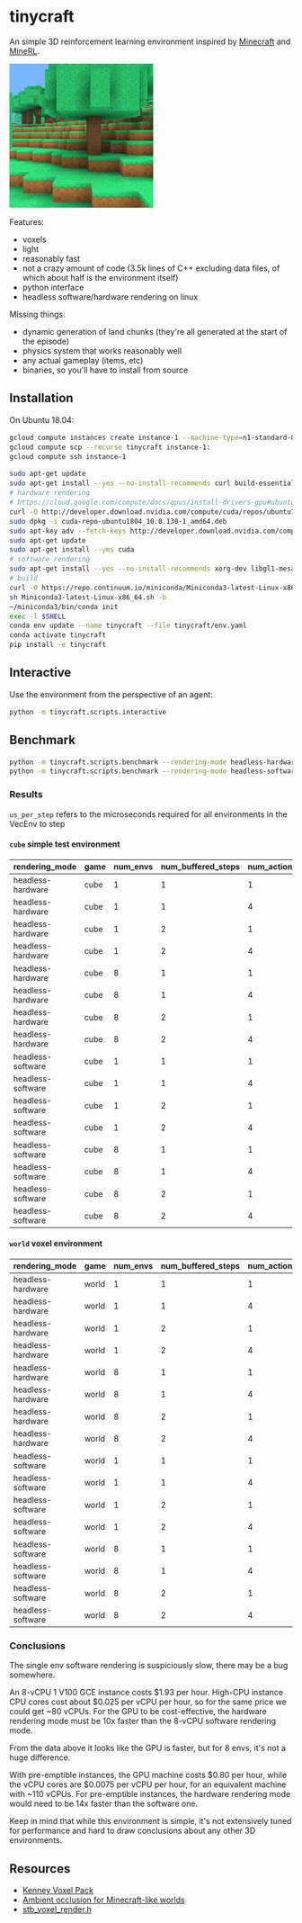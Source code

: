 # tinycraft

An simple 3D reinforcement learning environment inspired by [Minecraft](https://www.youtube.com/watch?v=ToEFJC1xjU8) and [MineRL](http://minerl.io/).

![video](support/video.gif)

Features:

* voxels
* light
* reasonably fast
* not a crazy amount of code (3.5k lines of C++ excluding data files, of which about half is the environment itself)
* python interface
* headless software/hardware rendering on linux

Missing things:

* dynamic generation of land chunks (they're all generated at the start of the episode)
* physics system that works reasonably well
* any actual gameplay (items, etc)
* binaries, so you'll have to install from source

## Installation

On Ubuntu 18.04:

```sh
gcloud compute instances create instance-1 --machine-type=n1-standard-8 --accelerator=type=nvidia-tesla-v100,count=1 --image=ubuntu-1804-bionic-v20200129a --image-project=ubuntu-os-cloud --boot-disk-size=50GB
gcloud compute scp --recurse tinycraft instance-1:
gcloud compute ssh instance-1
```

```sh
sudo apt-get update
sudo apt-get install --yes --no-install-recommends curl build-essential
# hardware rendering
# https://cloud.google.com/compute/docs/gpus/install-drivers-gpu#ubuntu-driver-steps
curl -O http://developer.download.nvidia.com/compute/cuda/repos/ubuntu1804/x86_64/cuda-repo-ubuntu1804_10.0.130-1_amd64.deb
sudo dpkg -i cuda-repo-ubuntu1804_10.0.130-1_amd64.deb
sudo apt-key adv --fetch-keys http://developer.download.nvidia.com/compute/cuda/repos/ubuntu1804/x86_64/7fa2af80.pub
sudo apt-get update
sudo apt-get install --yes cuda
# software rendering
sudo apt-get install --yes --no-install-recommends xorg-dev libgl1-mesa-dev xvfb libosmesa6-dev
# build
curl -O https://repo.continuum.io/miniconda/Miniconda3-latest-Linux-x86_64.sh
sh Miniconda3-latest-Linux-x86_64.sh -b
~/miniconda3/bin/conda init
exec -l $SHELL
conda env update --name tinycraft --file tinycraft/env.yaml
conda activate tinycraft
pip install -e tinycraft
```

## Interactive

Use the environment from the perspective of an agent:

```sh
python -m tinycraft.scripts.interactive
```

## Benchmark

```sh
python -m tinycraft.scripts.benchmark --rendering-mode headless-hardware
python -m tinycraft.scripts.benchmark --rendering-mode headless-software
```

### Results

`us_per_step` refers to the microseconds required for all environments in the VecEnv to step

#### `cube` simple test environment

rendering_mode | game | num_envs | num_buffered_steps | num_action_repeats | us_per_step
--- | --- | --- | --- | --- | ---
headless-hardware | cube | 1 | 1 | 1 | 70
headless-hardware | cube | 1 | 1 | 4 | 70
headless-hardware | cube | 1 | 2 | 1 | 45
headless-hardware | cube | 1 | 2 | 4 | 44
headless-hardware | cube | 8 | 1 | 1 | 1142
headless-hardware | cube | 8 | 1 | 4 | 1147
headless-hardware | cube | 8 | 2 | 1 | 716
headless-hardware | cube | 8 | 2 | 4 | 699
headless-software | cube | 1 | 1 | 1 | 231
headless-software | cube | 1 | 1 | 4 | 233
headless-software | cube | 1 | 2 | 1 | 233
headless-software | cube | 1 | 2 | 4 | 235
headless-software | cube | 8 | 1 | 1 | 1531
headless-software | cube | 8 | 1 | 4 | 1502
headless-software | cube | 8 | 2 | 1 | 1516
headless-software | cube | 8 | 2 | 4 | 1498

#### `world` voxel environment

rendering_mode | game | num_envs | num_buffered_steps | num_action_repeats | us_per_step
--- | --- | --- | --- | --- | ---
headless-hardware | world | 1 | 1 | 1 | 113
headless-hardware | world | 1 | 1 | 4 | 152
headless-hardware | world | 1 | 2 | 1 | 76
headless-hardware | world | 1 | 2 | 4 | 108
headless-hardware | world | 8 | 1 | 1 | 1627
headless-hardware | world | 8 | 1 | 4 | 1705
headless-hardware | world | 8 | 2 | 1 | 1045
headless-hardware | world | 8 | 2 | 4 | 1060
headless-software | world | 1 | 1 | 1 | 10716
headless-software | world | 1 | 1 | 4 | 9493
headless-software | world | 1 | 2 | 1 | 7692
headless-software | world | 1 | 2 | 4 | 9962
headless-software | world | 8 | 1 | 1 | 22684
headless-software | world | 8 | 1 | 4 | 22087
headless-software | world | 8 | 2 | 1 | 23138
headless-software | world | 8 | 2 | 4 | 21618

### Conclusions

The single env software rendering is suspiciously slow, there may be a bug somewhere.

An 8-vCPU 1 V100 GCE instance costs $1.93 per hour.  High-CPU instance CPU cores cost about $0.025 per vCPU per hour, so for the same price we could get ~80 vCPUs.  For the GPU to be cost-effective, the hardware rendering mode must be 10x faster than the 8-vCPU software rendering mode.

From the data above it looks like the GPU is faster, but for 8 envs, it's not a huge difference.

With pre-emptible instances, the GPU machine costs $0.80 per hour, while the vCPU cores are $0.0075 per vCPU per hour, for an equivalent machine with ~110 vCPUs.  For pre-emptible instances, the hardware rendering mode would need to be 14x faster than the software one.

Keep in mind that while this environment is simple, it's not extensively tuned for performance and hard to draw conclusions about any other 3D environments.

## Resources

* [Kenney Voxel Pack](https://www.kenney.nl/assets/voxel-pack)
* [Ambient occlusion for Minecraft-like worlds](https://0fps.net/2013/07/03/ambient-occlusion-for-minecraft-like-worlds/)
* [stb_voxel_render.h](https://www.youtube.com/watch?v=2vnTtiLrV1w)
